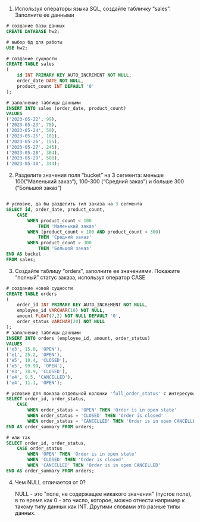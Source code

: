 1. Используя операторы языка SQL, создайте табличку “sales”. Заполните ее данными
```sql
# создание базы данных
CREATE DATABASE hw2;

# выбор бд для работы
USE hw2;

# создание сущности
CREATE TABLE sales
(
    id INT PRIMARY KEY AUTO_INCREMENT NOT NULL,
    order_date DATE NOT NULL,
    product_count INT DEFAULT '0'
);

# заполнение таблицы данными
INSERT INTO sales (order_date, product_count)
VALUES
('2023-05-22', 99),
('2023-05-23', 78),
('2023-05-24', 50),
('2023-05-25', 101),
('2023-05-26', 155),
('2023-05-27', 245),
('2023-05-28', 304),
('2023-05-29', 500),
('2023-05-30', 344);
```

2. Разделите значения поля “bucket” на 3 сегмента: меньше 100(“Маленький заказ”), 100-300 (“Средний заказ”) и больше 300 (“Большой заказ”)
```sql

# условие, да бы разделить тип заказа на 3 сегмента
SELECT id, order_date, product_count,
    CASE
        WHEN product_count < 100
            THEN 'Маленький заказ'
        WHEN (product_count > 100 AND product_count < 300)
            THEN 'Средний заказ'
        WHEN product_count > 300
            THEN 'Большой заказ'
END AS bucket
FROM sales;
```
3. Создайте таблицу “orders”, заполните ее значениями. Покажите “полный” статус заказа, используя оператор CASE
```sql
# создание новой сущности
CREATE TABLE orders
(
    order_id INT PRIMARY KEY AUTO_INCREMENT NOT NULL,
    employee_id VARCHAR(10) NOT NULL,
    amount FLOAT(7,2) NOT NULL DEFAULT '0',
    order_status VARCHAR(20) NOT NULL
);
# заполнение таблицы данными
INSERT INTO orders (employee_id, amount, order_status)
VALUES
('e3', 15.0, 'OPEN'),
('e1', 25.2, 'OPEN'),
('e5', 10.4, 'CLOSED'),
('e5', 99.99, 'OPEN'),
('e3', 78.9, 'CLOSED'),
('e4', 9.5, 'CANCELLED'),
('e4', 11.1, 'OPEN');

# условие для показа отдельной колонки 'full_order_status' с интересующими нас условиями отбора и заменой маски значений:
SELECT order_id, order_status,
    CASE
        WHEN order_status = 'OPEN' THEN 'Order is in open state'
        WHEN order_status = 'CLOSED' THEN 'Order is closed'
        WHEN order_status = 'CANCELLED' THEN 'Order is in open CANCELLED'
END AS order_summary FROM orders;

# или так
SELECT order_id, order_status,
    CASE order_status
        WHEN 'OPEN' THEN 'Order is in open state'
        WHEN 'CLOSED' THEN 'Order is closed'
        WHEN 'CANCELLED' THEN 'Order is in open CANCELLED'
END AS order_summary FROM orders;


```
4. Чем NULL отличается от 0?

    NULL - это "поле, не содержащее никакого значения" (пустое поле), в то время как 0 - это число, которое, можно отнести например к такому типу данных как INT. Другими словами это разные типы данных.